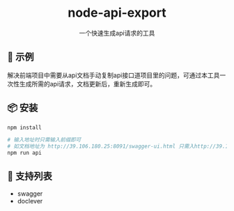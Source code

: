 
<h1 align="center">node-api-export</h1>
<div align="center">
一个快速生成api请求的工具
</div>

## 🔨 示例

解决前端项目中需要从api文档手动复制api接口道项目里的问题，可通过本工具一次性生成所需的api请求，文档更新后，重新生成即可。


## 📦 安装

```bash
npm install
```

```bash
# 输入地址时只需输入前缀即可
# 如文档地址为 http://39.106.180.25:8091/swagger-ui.html 只需入http://39.106.180.25:8091
npm run api
```


## 🔗 支持列表

- swagger
- doclever
